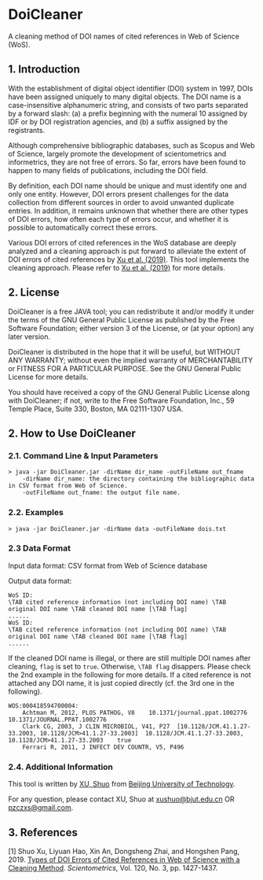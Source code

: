 # DoiCleaner
A cleaning method of DOI names of cited references in Web of Science (WoS). 

## 1. Introduction
With the establishment of digital object identifier (DOI) system in 1997, DOIs have been assigned uniquely to many digital objects. The DOI name is a case-insensitive alphanumeric string, and consists of two parts separated by a forward slash: (a) a prefix beginning with the numeral 10 assigned by IDF or by DOI registration agencies, and (b) a suffix assigned by the registrants.

Although comprehensive bibliographic databases, such as Scopus and Web of Science, largely promote the development of scientometrics and informetrics, they are not free of errors. So far, errors have been found to happen to many fields of publications, including the DOI field.

By definition, each DOI name should be unique and must identify one and only one entity. However, DOI errors present challenges for the data collection from different sources in order to avoid unwanted duplicate entries. In addition, it remains unknown that whether there are other types of DOI errors, how often each type of errors occur, and whether it is possible to automatically correct these errors.

Various DOI errors of cited references in the WoS database are deeply analyzed and a cleaning approach is put forward to alleviate the extent of DOI errors of cited references by [Xu et al. (2019)](https://doi.org/10.1007/s11192-019-03162-4). This tool implements the cleaning approach. Please refer to [Xu et al. (2019)](https://doi.org/10.1007/s11192-019-03162-4) for more details. 
## 2. License
DoiCleaner is a free JAVA tool; you can redistribute it and/or modify it under the terms of the GNU General Public License as published by the Free Software Foundation; either version 3 of the License, or (at your option) any later version.

DoiCleaner is distributed in the hope that it will be useful, but WITHOUT ANY WARRANTY; without even the implied warranty of MERCHANTABILITY or FITNESS FOR A PARTICULAR PURPOSE. See the GNU General Public License for more details.

You should have received a copy of the GNU General Public License along with DoiCleaner; if not, write to the Free Software Foundation, Inc., 59 Temple Place, Suite 330, Boston, MA 02111-1307 USA.

## 2. How to Use DoiCleaner

### 2.1. Command Line & Input Parameters
```
> java -jar DoiCleaner.jar -dirName dir_name -outFileName out_fname
    -dirName dir_name: the directory containing the bibliographic data in CSV format from Web of Science.
    -outFileName out_fname: the output file name. 
```
### 2.2. Examples
```
> java -jar DoiCleaner.jar -dirName data -outFileName dois.txt
```

### 2.3 Data Format
Input data format: CSV format from Web of Science database

Output data format: 
```
WoS ID: 
\TAB cited reference information (not including DOI name) \TAB original DOI name \TAB cleaned DOI name [\TAB flag] 
......
WoS ID:
\TAB cited reference information (not including DOI name) \TAB original DOI name \TAB cleaned DOI name [\TAB flag] 
......
```

If the cleaned DOI name is illegal, or there are still multiple DOI names after cleaning, ```flag``` is set to ```true```. Otherwise, ```\TAB flag``` disappers. Please check the 2nd example in the following for more details. If a cited reference is not attached any DOI name, it is just copied directly (cf. the 3rd one in the following). 

```
WOS:000418594700004:
	Achtman M, 2012, PLOS PATHOG, V8	10.1371/journal.ppat.1002776	10.1371/JOURNAL.PPAT.1002776
	Clark CG, 2003, J CLIN MICROBIOL, V41, P27	[10.1128/JCM.41.1.27-33.2003, 10.1128/JCM>41.1.27-33.2003]	10.1128/JCM.41.1.27-33.2003, 10.1128/JCM>41.1.27-33.2003	true
	Ferrari R, 2011, J INFECT DEV COUNTR, V5, P496
```
### 2.4. Additional Information

This tool is written by [XU, Shuo](http://54xushuo.net/wiki/) from [Beijing University of Technology](http://www.bjut.edu.cn). 

For any question, please contact XU, Shuo at <xushuo@bjut.edu.cn> OR <pzczxs@gmail.com>.

## 3. References
[1] Shuo Xu, Liyuan Hao, Xin An, Dongsheng Zhai, and Hongshen Pang, 2019. [Types of DOI Errors of Cited References in Web of Science with a Cleaning Method](https://doi.org/10.1007/s11192-019-03162-4). *Scientometrics*, Vol. 120, No. 3, pp. 1427-1437. 
